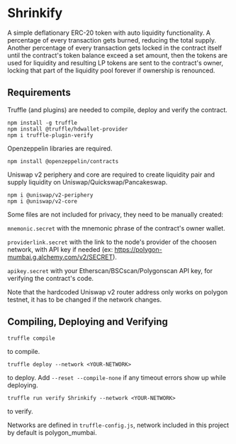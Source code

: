# Shrinkify

A simple deflationary ERC-20 token with auto liquidity functionality.
A percentage of every transaction gets burned, reducing the total supply.
Another percentage of every transaction gets locked in the contract itself until
the contract's token balance exceed a set amount, then the tokens are used for 
liquidity and resulting LP tokens are sent to the contract's owner, locking that
part of the liquidity pool forever if ownership is renounced.

## Requirements

Truffle (and plugins) are needed to compile, deploy and verify the contract.
```
npm install -g truffle
npm install @truffle/hdwallet-provider
npm i truffle-plugin-verify
```

Openzeppelin libraries are required.
```
npm install @openzeppelin/contracts
```

Uniswap v2 periphery and core are required to create liquidity pair and supply liquidity on Uniswap/Quickswap/Pancakeswap.
```
npm i @uniswap/v2-periphery
npm i @uniswap/v2-core
```

Some files are not included for privacy, they need to be manually created:

`mnemonic.secret` with the mnemonic phrase of the contract's owner wallet.

`providerlink.secret` with the link to the node's provider of the choosen network, with API key if needed (ex: https://polygon-mumbai.g.alchemy.com/v2/SECRET).

`apikey.secret` with your Etherscan/BSCscan/Polygonscan API key, for verifying the contract's code.

Note that the hardcoded Uniswap v2 router address only works on polygon testnet, it has to be changed if the network changes.

## Compiling, Deploying and Verifying

```
truffle compile
```
to compile.
```
truffle deploy --network <YOUR-NETWORK>
```
to deploy. Add ```--reset --compile-none``` if any timeout errors show up while deploying.
```
truffle run verify Shrinkify --network <YOUR-NETWORK>
```
to verify. 

Networks are defined in `truffle-config.js`, network included in this project by default is polygon_mumbai.

